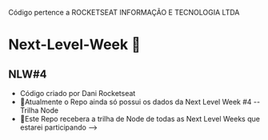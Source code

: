 Código pertence a ROCKETSEAT INFORMAÇÃO E TECNOLOGIA LTDA

# Next-Level-Week 🚀

## NLW#4
 - Código criado por Dani Rocketseat
 - 🚀Atualmente o Repo ainda só possui os dados da Next Level Week #4 -- Trilha Node
 - 🚀Este Repo recebera a trilha de Node de todas as Next Level Weeks que estarei participando
 -->
